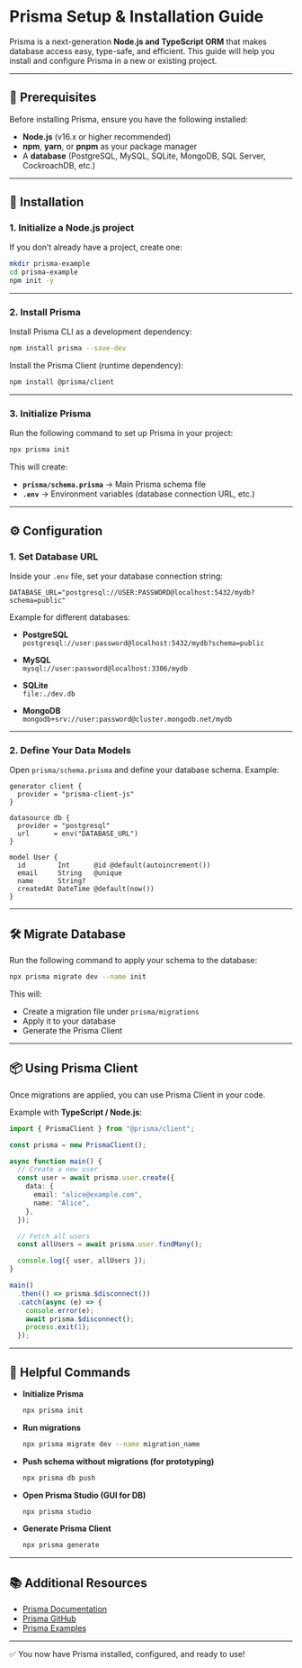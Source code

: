 # Prisma Setup & Installation Guide

Prisma is a next-generation **Node.js and TypeScript ORM** that makes database access easy, type-safe, and efficient. This guide will help you install and configure Prisma in a new or existing project.

---

## 📌 Prerequisites

Before installing Prisma, ensure you have the following installed:

- **Node.js** (v16.x or higher recommended)
- **npm**, **yarn**, or **pnpm** as your package manager
- A **database** (PostgreSQL, MySQL, SQLite, MongoDB, SQL Server, CockroachDB, etc.)

---

## 🚀 Installation

### 1. Initialize a Node.js project

If you don’t already have a project, create one:

```bash
mkdir prisma-example
cd prisma-example
npm init -y
```

---

### 2. Install Prisma

Install Prisma CLI as a development dependency:

```bash
npm install prisma --save-dev
```

Install the Prisma Client (runtime dependency):

```bash
npm install @prisma/client
```

---

### 3. Initialize Prisma

Run the following command to set up Prisma in your project:

```bash
npx prisma init
```

This will create:

- **`prisma/schema.prisma`** → Main Prisma schema file
- **`.env`** → Environment variables (database connection URL, etc.)

---

## ⚙️ Configuration

### 1. Set Database URL

Inside your `.env` file, set your database connection string:

```env
DATABASE_URL="postgresql://USER:PASSWORD@localhost:5432/mydb?schema=public"
```

Example for different databases:

- **PostgreSQL**  
  `postgresql://user:password@localhost:5432/mydb?schema=public`

- **MySQL**  
  `mysql://user:password@localhost:3306/mydb`

- **SQLite**  
  `file:./dev.db`

- **MongoDB**  
  `mongodb+srv://user:password@cluster.mongodb.net/mydb`

---

### 2. Define Your Data Models

Open `prisma/schema.prisma` and define your database schema. Example:

```prisma
generator client {
  provider = "prisma-client-js"
}

datasource db {
  provider = "postgresql"
  url      = env("DATABASE_URL")
}

model User {
  id        Int      @id @default(autoincrement())
  email     String   @unique
  name      String?
  createdAt DateTime @default(now())
}
```

---

## 🛠️ Migrate Database

Run the following command to apply your schema to the database:

```bash
npx prisma migrate dev --name init
```

This will:

- Create a migration file under `prisma/migrations`
- Apply it to your database
- Generate the Prisma Client

---

## 📦 Using Prisma Client

Once migrations are applied, you can use Prisma Client in your code.

Example with **TypeScript / Node.js**:

```ts
import { PrismaClient } from "@prisma/client";

const prisma = new PrismaClient();

async function main() {
  // Create a new user
  const user = await prisma.user.create({
    data: {
      email: "alice@example.com",
      name: "Alice",
    },
  });

  // Fetch all users
  const allUsers = await prisma.user.findMany();

  console.log({ user, allUsers });
}

main()
  .then(() => prisma.$disconnect())
  .catch(async (e) => {
    console.error(e);
    await prisma.$disconnect();
    process.exit(1);
  });
```

---

## 🔎 Helpful Commands

- **Initialize Prisma**

  ```bash
  npx prisma init
  ```

- **Run migrations**

  ```bash
  npx prisma migrate dev --name migration_name
  ```

- **Push schema without migrations (for prototyping)**

  ```bash
  npx prisma db push
  ```

- **Open Prisma Studio (GUI for DB)**

  ```bash
  npx prisma studio
  ```

- **Generate Prisma Client**
  ```bash
  npx prisma generate
  ```

---

## 📚 Additional Resources

- [Prisma Documentation](https://www.prisma.io/docs)
- [Prisma GitHub](https://github.com/prisma/prisma)
- [Prisma Examples](https://github.com/prisma/prisma-examples)

---

✅ You now have Prisma installed, configured, and ready to use!
